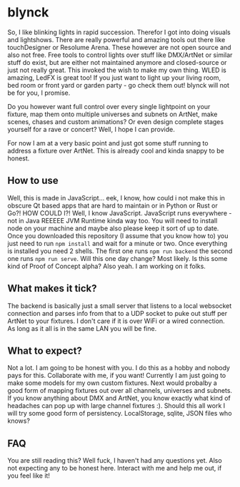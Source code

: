 # blynck

So, I like blinking lights in rapid succession. Therefor I got into doing visuals and lightshows. There are really powerful and amazing tools out there like touchDesigner or Resolume Arena. These however are not open source and also not free. Free tools to control lights over stuff like DMX/ArtNet or similar stuff do exist, but are either not maintained anymore and closed-source or just not really great. This invoked the wish to make my own thing. WLED is amazing, LedFX is great too! If you just want to light up your living room, bed room or front yard or garden party - go check them out! blynck will not be for you, I promise.

Do you however want full control over every single lightpoint on your fixture, map them onto multiple universes and subnets on ArtNet, make scenes, chases and custom animations? Or even design complete stages yourself for a rave or concert? Well, I hope I can provide. 

For now I am at a very basic point and just got some stuff running to address a fixture over ArtNet. This is already cool and kinda snappy to be honest. 

## How to use
Well, this is made in JavaScript... eek, I know, how could i not make this in obscure Qt based apps that are hard to maintain or in Python or Rust or Go?! HOW COULD I?! Well, I know JavaScript. JavaScript runs everywhere - not in Java REEEEE JVM Runtime kinda way too. You will need to install node on your machine and maybe also please keep it sort of up to date. Once you downloaded this repository (I assume that you know how to) you just need to run ```npm install``` and wait for a minute or two. Once everything is installed you need 2 shells. The first one runs ```npm run backend``` the second one runs ```npm run serve```. Will this one day change? Most likely. Is this some kind of Proof of Concept alpha? Also yeah. I am working on it folks.

## What makes it tick?
The backend is basically just a small server that listens to a local websocket connection and parses info from that to a UDP socket to puke out stuff per ArtNet to your fixtures. I don't care if it is over WiFi or a wired connection. As long as it all is in the same LAN you will be fine.

## What to expect?
Not a lot. I am going to be honest with you. I do this as a hobby and nobody pays for this. Collaborate with me, if you want! Currently I am just going to make some models for my own custom fixtures. Next would probalby a good form of mapping fixtures out over all channels, universes and subnets. If you know anything about DMX and ArtNet, you know exactly what kind of headaches can pop up with large channel fixtures :). Should this all work I will try some good form of persistency. LocalStorage, sqlite, JSON files who knows?

## FAQ
You are still reading this? Well fuck, I haven't had any questions yet. Also not expecting any to be honest here. Interact with me and help me out, if you feel like it!